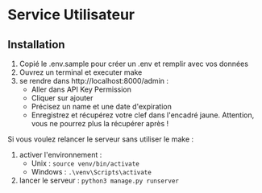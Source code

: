 # Service Utilisateur

## Installation
1. Copié le .env.sample pour créer un .env et remplir avec vos données
2. Ouvrez un terminal et executer make
3. se rendre dans http://localhost:8000/admin :
   - Aller dans API Key Permission
   - Cliquer sur ajouter
   - Précisez un name et une date d'expiration
   - Enregistrez et récupérez votre clef dans l'encadré jaune. Attention, vous ne pourrez plus la récupérer après !

Si vous voulez relancer le serveur sans utiliser le make :
1. activer l'environnement : 
   - Unix : `source venv/bin/activate`
   - Windows : `.\venv\Scripts\activate`
2. lancer le serveur : `python3 manage.py runserver`